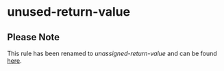 # unused-return-value

## Please Note

This rule has been renamed to *unassigned-return-value* and can be found [here](../unassigned-return-value.md).
